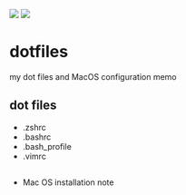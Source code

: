 
[![](https://img.shields.io/badge/License-MIT-brightgreen.svg)](https://opensource.org/licenses/MIT)
[![](https://img.shields.io/github/last-commit/etalli/dotfiles)]()



# dotfiles

my dot files and MacOS configuration memo

## dot files
* .zshrc
* .bashrc
* .bash_profile
* .vimrc

##
* Mac OS installation note
